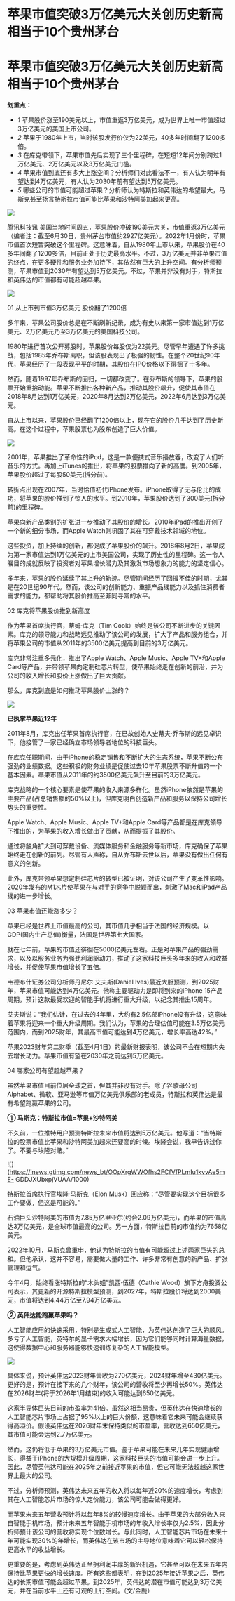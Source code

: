 # 苹果市值突破3万亿美元大关创历史新高 相当于10个贵州茅台

# 苹果市值突破3万亿美元大关创历史新高 相当于10个贵州茅台

**划重点：**

  * _1_ 苹果股价涨至190美元以上，市值重返3万亿美元，成为世界上唯一市值超过3万亿美元的美国上市公司。
  * _2_ 苹果于1980年上市，当时该股发行价仅为22美元，40多年时间翻了1200多倍。
  * _3_ 在库克带领下，苹果市值先后实现了三个里程碑，在短短12年间分别跨过1万亿美元、2万亿美元以及3万亿美元门槛。
  * _4_ 苹果市值到底还有多大上涨空间？分析师们对此看法不一，有人认为明年有望达到4万亿美元，有人认为2030年前有望达到5万亿美元。
  * _5_ 哪些公司的市值可能超过苹果？分析师认为特斯拉和英伟达的希望最大，马斯克甚至扬言特斯拉市值可能比苹果和沙特阿美加起来更高。

![](https://inews.gtimg.com/news_bt/Oz8qQst4IreHpjGlCFja4JDb8PGOyPoVG2JWK_KMtIOdQAA/1000)

腾讯科技讯
美国当地时间周五，苹果股价冲破190美元大关，市值重返3万亿美元（编者注：截至6月30日，贵州茅台市值约2927亿美元）。2022年1月份时，苹果市值首次短暂突破这个里程碑。这意味着，自从1980年上市以来，苹果股价在40多年间翻了1200多倍，目前正处于历史最高水平。不过，3万亿美元并非苹果市值的终点，在更多硬件和服务业务加持下，其依然有巨大的上升空间。有分析师预测，苹果市值到2030年有望达到5万亿美元。不过，苹果并非没有对手，特斯拉和英伟达的市值都有可能超越苹果。

![](https://inews.gtimg.com/news_bt/OMDuXHqQa0QAlikCTl0aq1Cliv_uWLMlCXtF3P_tQ5x5UAA/1000)

01 从上市到市值3万亿美元 股价翻了1200倍

多年来，苹果公司股价总是在不断刷新纪录，成为有史以来第一家市值达到1万亿美元、2万亿美元乃至3万亿美元的美国科技公司。

1980年进行首次公开募股时，苹果股价每股仅为22美元。尽管早年遭遇了许多挑战，包括1985年乔布斯离职，但该股表现出了极强的韧性。在整个20世纪90年代，苹果经历了一段表现平平的时期，其股价在IPO价格以下徘徊了十多年。

然而，随着1997年乔布斯的回归，一切都改变了。在乔布斯的领导下，苹果的股票开始重拾动能。苹果不断推出各种新产品，推动其股价飙升，促使其市值在2018年8月达到1万亿美元，2020年8月达到2万亿美元，2022年6月达到3万亿美元。

自从上市以来，苹果股价已经翻了1200倍以上，现在它的股价几乎达到了历史新高。在这个过程中，苹果股票也为股东创造了巨大价值。

![](https://inews.gtimg.com/news_bt/OJJk-O2xFYaYiltY4iki1zGG4GCPTpHBJPGllofj8pdS0AA/1000)

2001年，苹果推出了革命性的iPod，这是一款便携式音乐播放器，改变了人们听音乐的方式。再加上iTunes的推出，将苹果的股票推向了新的高度。到2005年，苹果股价超过了每股50美元(拆分前)。

转折点出现在2007年，当时恰值初代iPhone发布。iPhone取得了无与伦比的成功，将苹果的股价推到了惊人的水平。到2010年，苹果股价达到了300美元(拆分前)的里程碑。

苹果向新产品类别的扩张进一步推动了其股价的增长。2010年iPad的推出开创了一个新的细分市场，而Apple Watch则巩固了其在可穿戴技术领域的地位。

这些投资，加上持续的创新，都促成了苹果股价的飙升。2018年8月2日，苹果成为第一家市值达到1万亿美元的上市美国公司，实现了历史性的里程碑。这一令人瞩目的成就反映了投资者对苹果增长潜力及其激发市场想象力的能力的坚定信心。

多年来，苹果的股价延续了其上升的轨迹。尽管期间经历了回报不佳的时期，尤其是在20世纪90年代。然而，该公司的创新能力、重振产品线能力以及抓住消费者需求的能力，都帮助将其股价推高至非同寻常的水平。

02 库克将苹果股价推到新高度

作为苹果首席执行官，蒂姆·库克（Tim
Cook）始终是该公司不断进步的关键因素。库克的领导能力和战略远见推动了该公司的发展，扩大了产品和服务组合，并将苹果公司的市值从2011年的3500亿美元提高到目前的3万亿美元。

库克非常注重多元化，推出了Apple Watch、Apple Music、Apple TV+和Apple
Card等产品，并带领苹果向定制硅芯片转型，使苹果始终走在创新的前沿，并为公司的收入增长和股价上涨做出了巨大贡献。

那么，库克到底是如何推动苹果股价上涨的？

![](https://inews.gtimg.com/news_bt/OjzSrA6itN1twPopWVlhxTvk4NQx1PErzNlkHer_c5iOkAA/1000)

**已执掌苹果近12年**

2011年8月，库克出任苹果首席执行官，在已故创始人史蒂夫·乔布斯的远见卓识下，他接管了一家已经确立市场领导者地位的科技巨头。

在库克任职期间，由于iPhone的稳定销售和不断扩大的生态系统，苹果不断公布强劲的业绩数据。这些积极的财务业绩是促使过去10年苹果股票不断升值的一个基本因素。苹果市值从2011年的约3500亿美元飙升至目前的3万亿美元。

库克战略的一个核心要素是使苹果的收入来源多样化。虽然iPhone依然是苹果的主要产品(占总销售额的50%以上)，但库克明白创造新产品和服务以保持公司增长势头的重要性。

Apple Watch、Apple Music、Apple TV+和Apple
Card等产品都是在库克领导下推出的，为苹果的收入增长做出了贡献，从而提振了其股价。

通过将触角扩大到可穿戴设备、流媒体服务和金融服务等新市场，库克确保了苹果始终走在创新的前列。尽管有人声称，自从乔布斯去世以后，苹果没有做出任何有意义的创新。

此外，库克带领苹果想定制硅芯片的转型已被证明，对该公司产生了变革性影响。2020年发布的M1芯片使苹果在与对手的竞争中脱颖而出，刺激了Mac和iPad产品线的进一步增长。

03 苹果市值还能涨多少？

苹果已经是世界上市值最高的公司，其市值几乎相当于法国的经济规模。以GDP(国内生产总值)衡量，法国是世界第七大国家。

就在七年前，苹果的市值还徘徊在5000亿美元左右。正是对苹果产品的强劲需求，以及以服务业务为强劲利润驱动力，推动了这家科技巨头多年来的收入和收益增长，并促使苹果市值增长了五倍。

韦德布什证券公司分析师丹尼尔·艾夫斯(Daniel
Ives)最近大胆预测，到2025财年，苹果市值可能达到4万亿美元。他称主要驱动力是即将到来的iPhone
15产品周期，预计这款最受欢迎的智能手机将进行重大升级，以纪念其推出15周年。

艾夫斯说：“我们估计，在过去的4年里，大约有2.5亿部iPhone没有升级，这意味着苹果将迎来一个重大升级周期。我们认为，苹果的合理估值可能在3.5万亿美元范围内，而到2025财年，其最高市值可能达到4万亿美元，增长率高达42%。”

苹果2023财年第二财季（截至4月1日）的最新财报表明，该公司不会在短期内失去增长动力。苹果市值有望在2030年之前达到5万亿美元。

04 哪家公司有望超越苹果？

虽然苹果市值目前位居全球之首，但其并非没有对手。除了谷歌母公司Alphabet、微软、亚马逊等市值万亿美元俱乐部的老成员，特斯拉和英伟达是最有希望跑赢苹果的公司。

**① 马斯克：特斯拉市值=苹果+沙特阿美**

不久前，一位推特用户预测特斯拉未来市值将达到5万亿美元。他写道：“当特斯拉的股票市值比苹果和沙特阿美加起来还要高的时候。埃隆会说，我早告诉过你了。不要与埃隆对赌。”

![](https://inews.gtimg.com/news_bt/OOpXrgWWOfhs2FCfVfPLmIu1kvvAe5mE-
GDDJXUbxpjVUAA/1000)

特斯拉首席执行官埃隆·马斯克（Elon Musk）回应称：“尽管要实现这个目标很多工作要做，但这是可能的。”

石油巨头沙特阿美的市值为7.85万亿里亚尔(约合2.09万亿美元)，而苹果的市值高达3万亿美元，是全球市值最高的公司。另一方面，特斯拉目前的市值约为7658亿美元。

2022年10月，马斯克曾重申，他认为特斯拉的市值有可能超过上述两家巨头的总和。但他承认，这并不容易，需要做大量的工作、许多非常有创意的新产品、扩张管理和运气。

今年4月，始终看涨特斯拉的“木头姐”凯西·伍德（Cathie
Wood）旗下方舟投资公司表示，其更新的开源特斯拉模型预测，到2027年，特斯拉股价将达到2000美元，市值将达到4.44万亿至7.94万亿美元。

**② 英伟达能跑赢苹果吗？**

人工智能应用的快速采用，特别是生成式人工智能，为英伟达创造了巨大的顺风。多亏了人工智能，英特尔的显卡需求大幅增长，因为它们能够同时计算海量数据，这使得数据中心和服务器能够快速训练复杂的人工智能模型。

![](https://inews.gtimg.com/news_bt/OWKO588QlR4BghiFmUeeiFAw7rYfrQHxouPT7G8SxBhaAAA/1000)

具体来说，预计英伟达2023财年营收为270亿美元，2024财年增至430亿美元。更好的是，预计在接下来的几个财年，该公司的营收将至少再增长50%。英伟达在2026财年(将于2026年1月结束)的收入可能达到650亿美元。

这家半导体巨头目前的市盈率为41倍。虽然这相当昂贵，但英伟达在快速增长的人工智能芯片市场上占据了95%以上的巨大份额，这意味着它未来可能会继续获得高溢价。假设英伟达在2026财年末保持类似的市盈率，营收达到650亿美元，其市值可能会达到2.7万亿美元。

然而，这仍将低于苹果的3万亿美元市值。鉴于苹果可能在未来几年实现健康增长，得益于iPhone的大规模升级周期，这家科技巨头的市值可能会进一步上升。因此，尽管英伟达可能在2025年之前接近苹果的市值，但它可能无法超越这家世界上最大的公司。

不过，分析师预测，英伟达未来五年的收入将以每年近20%的速度增长，考虑到其在人工智能芯片市场的惊人定价能力，该公司可能会做得更好。

而苹果未来五年营收预计将以每年8%的较慢速度增长。由于苹果的大部分收入来自智能手机市场，预计未来五年智能手机市场的年收入增长率仅为2.5%，因此分析师预计该公司的营收将实现个位数增长。与此同时，人工智能芯片市场在未来十年可能实现30%的年增长，而英伟达在该市场的主导地位意味着它可以轻松保持更高水平的收益增长。

更重要的是，考虑到英伟达正坐拥利润丰厚的新兴机遇，它甚至可以在未来五年内保持比苹果更快的增长速度。所有这些都表明，在到2025年接近苹果之后，英伟达的长期市值可能会超过苹果。到2025年，英伟达的潜在市值可能达到3万亿美元，并在当前水平上还有可观的上行空间。（文/金鹿）


